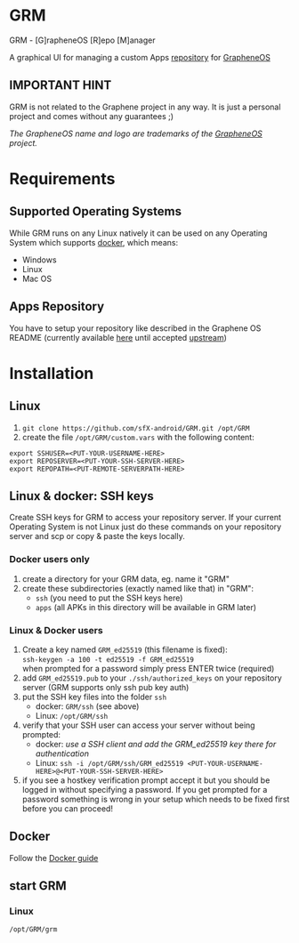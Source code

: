 # GRM
GRM - [G]rapheneOS [R]epo [M]anager

A graphical UI for managing a custom Apps [repository](https://github.com/GrapheneOS/apps.grapheneos.org) for [GrapheneOS](https://grapheneos.org/)


## IMPORTANT HINT

GRM is not related to the Graphene project in any way. It is just a personal project and comes without any guarantees ;)

_The GrapheneOS name and logo are trademarks of the [GrapheneOS](https://grapheneos.org/) project._

# Requirements

## Supported Operating Systems

While GRM runs on any Linux natively it can be used on any Operating System which supports [docker](https://www.docker.com), which means:

- Windows
- Linux
- Mac OS

## Apps Repository

You have to setup your repository like described in the Graphene OS README (currently available [here](https://github.com/steadfasterX/apps.grapheneos.org/blob/sfX-guide/README.md) until accepted [upstream](https://github.com/GrapheneOS/apps.grapheneos.org))

# Installation

## Linux

1. `git clone https://github.com/sfX-android/GRM.git /opt/GRM`
2. create the file `/opt/GRM/custom.vars` with the following content:
~~~
export SSHUSER=<PUT-YOUR-USERNAME-HERE>
export REPOSERVER=<PUT-YOUR-SSH-SERVER-HERE>
export REPOPATH=<PUT-REMOTE-SERVERPATH-HERE>
~~~

## Linux & docker: SSH keys

Create SSH keys for GRM to access your repository server. If your current Operating System is not Linux just do these commands on your repository server and scp or copy & paste the keys locally.

### Docker users only
1. create a directory for your GRM data, eg. name it "GRM"
2. create these subdirectories (exactly named like that) in "GRM":
    - `ssh` (you need to put the SSH keys here)
    - `apps` (all APKs in this directory will be available in GRM later)

### Linux & Docker users
1. Create a key named `GRM_ed25519` (this filename is fixed):
   <br/>`ssh-keygen -a 100 -t ed25519 -f GRM_ed25519`
   <br/>when prompted for a password simply press ENTER twice (required)
2. add `GRM_ed25519.pub` to your `./ssh/authorized_keys` on your repository server (GRM supports only ssh pub key auth)
3. put the SSH key files into the folder `ssh`
   - docker: `GRM/ssh` (see above)
   - Linux: `/opt/GRM/ssh`
4. verify that your SSH user can access your server without being prompted:
   - docker: _use a SSH client and add the GRM_ed25519 key there for authentication_
   - Linux: `ssh -i /opt/GRM/ssh/GRM_ed25519 <PUT-YOUR-USERNAME-HERE>@<PUT-YOUR-SSH-SERVER-HERE>`
5. if you see a hostkey verification prompt accept it but you should be logged in without specifying a password. If you get prompted for a password something is wrong in your setup which needs to be fixed first before you can proceed!


## Docker

Follow the [Docker guide](DOCKER.md) 

## start GRM

### Linux

`/opt/GRM/grm`
